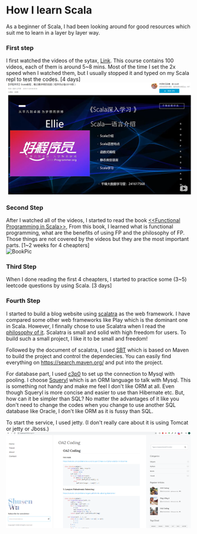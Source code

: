 How I learn Scala 
==
As a beginner of Scala, I had been looking around for good resources which suit me to learn in a layer by layer way.   

### First step
I first watched the videos of the sytax, [Link](https://www.bilibili.com/video/av77135111/). This course contains 100
videos, each of them is around 5~8 mins. Most of the time I set the 2x speed when I watched them, but I usually stopped it and typed on my Scala 
repl to test the codes. [4 days] 
![videos-pic](https://github.com/shusenwu/life/blob/master/Scala/scala-videos.png)
### Second Step 
After I watched all of the videos, I started to read the book [<\<Functional Programming in Scala>>](https://www.amazon.com/Functional-Programming-Scala-Paul-Chiusano/dp/1617290653), 
From this book, I learned what is functional programming, what are the benefits of using FP and the philosophy of FP. Those things are not 
covered by the videos but they are the most important parts. [1~2 weeks for 4 cheapters]  
![BookPic](https://images.manning.com/720/960/resize/book/2/a2ed920-d6ed-48fb-8f18-b051b7a09a2a/bjarnason.png)
### Third Step
When I done reading the first 4 cheapters, I started to practice some (3~5) leetcode questions by using Scala. [3 days]  


### Fourth Step
I started to build a blog website using [scalatra](scalatra.org) as the web framework. I have compared some other web frameworks like Play which 
is the dominant one in Scala. However, I finnally chose to use Scalatra when I read the [philosophy of it](https://scalatra.org/guides/2.7/scalatra-philosophy.html). 
Scalatra is small and solid with high freedom for users. To build such a small project, I like it to be small and freedom! 

Followed by the document of scalatra, I used [SBT](https://www.scala-sbt.org/) which is based on Maven to build the project and control the dependecies. 
You can easily find everything on https://search.maven.org/ and put into the project.  

For database part, I used [c3p0](https://www.mchange.com/projects/c3p0/) to set up the connection to Mysql with pooling. 
I choose [Squeryl](https://www.squeryl.org/) which is an ORM language to talk with Mysql. This is something not handy and make me feel 
I don't like ORM at all. Even though Squeryl is more concise and easier to use than Hibernate etc. But, how can it be simpler than SQL? 
No matter the advantages of it like you don't need to change the codes when you change to use another SQL database like Oracle, I don't 
like ORM as it is fussy than SQL. 

To start the service, I used jetty. (I don't really care about it is using Tomcat or jetty or Jboss.)
![blog-pic](https://raw.githubusercontent.com/shusenwu/life/master/Scala/blog.png)
